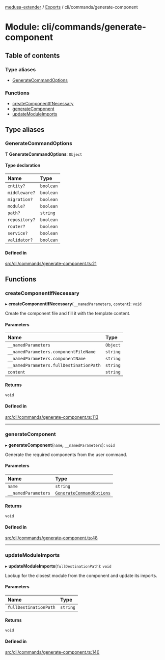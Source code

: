 [medusa-extender](../README.md) / [Exports](../modules.md) / cli/commands/generate-component

# Module: cli/commands/generate-component

## Table of contents

### Type aliases

- [GenerateCommandOptions](cli_commands_generate_component.md#generatecommandoptions)

### Functions

- [createComponentIfNecessary](cli_commands_generate_component.md#createcomponentifnecessary)
- [generateComponent](cli_commands_generate_component.md#generatecomponent)
- [updateModuleImports](cli_commands_generate_component.md#updatemoduleimports)

## Type aliases

### GenerateCommandOptions

Ƭ **GenerateCommandOptions**: `Object`

#### Type declaration

| Name | Type |
| :------ | :------ |
| `entity?` | `boolean` |
| `middleware?` | `boolean` |
| `migration?` | `boolean` |
| `module?` | `boolean` |
| `path?` | `string` |
| `repository?` | `boolean` |
| `router?` | `boolean` |
| `service?` | `boolean` |
| `validator?` | `boolean` |

#### Defined in

[src/cli/commands/generate-component.ts:21](https://github.com/adrien2p/medusa-extender/blob/6d94c10/src/cli/commands/generate-component.ts#L21)

## Functions

### createComponentIfNecessary

▸ **createComponentIfNecessary**(`__namedParameters`, `content`): `void`

Create the component file and fill it with the template content.

#### Parameters

| Name | Type |
| :------ | :------ |
| `__namedParameters` | `Object` |
| `__namedParameters.componentFileName` | `string` |
| `__namedParameters.componentName` | `string` |
| `__namedParameters.fullDestinationPath` | `string` |
| `content` | `string` |

#### Returns

`void`

#### Defined in

[src/cli/commands/generate-component.ts:113](https://github.com/adrien2p/medusa-extender/blob/6d94c10/src/cli/commands/generate-component.ts#L113)

___

### generateComponent

▸ **generateComponent**(`name`, `__namedParameters`): `void`

Generate the required components from the user command.

#### Parameters

| Name | Type |
| :------ | :------ |
| `name` | `string` |
| `__namedParameters` | [`GenerateCommandOptions`](cli_commands_generate_component.md#generatecommandoptions) |

#### Returns

`void`

#### Defined in

[src/cli/commands/generate-component.ts:48](https://github.com/adrien2p/medusa-extender/blob/6d94c10/src/cli/commands/generate-component.ts#L48)

___

### updateModuleImports

▸ **updateModuleImports**(`fullDestinationPath`): `void`

Lookup for the closest module from the component and update its imports.

#### Parameters

| Name | Type |
| :------ | :------ |
| `fullDestinationPath` | `string` |

#### Returns

`void`

#### Defined in

[src/cli/commands/generate-component.ts:140](https://github.com/adrien2p/medusa-extender/blob/6d94c10/src/cli/commands/generate-component.ts#L140)

